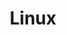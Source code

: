 ---
blog: https://www.linux.com/news
git: https://github.com/torvalds/linux
images:
- linux-icon.svg
- linux-ar21.svg
logohandle: linux
sort: linux
title: Linux
twitter: https://x.com/linus__torvalds
website: https://www.linux.com/
wikipedia: https://en.wikipedia.org/wiki/Linux
---